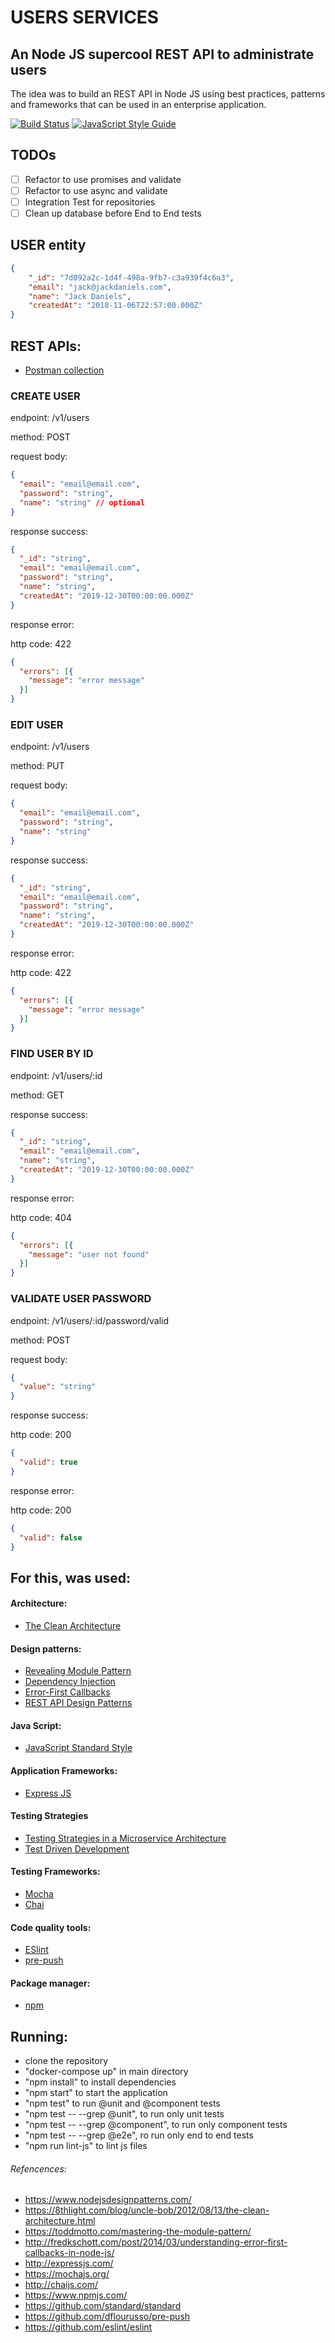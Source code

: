 # USERS SERVICES

## An Node JS supercool REST API to administrate users
The idea was to build an REST API in Node JS using best practices, patterns and frameworks that can be used in an enterprise application.

[![Build Status](https://api.travis-ci.org/denisdnc/open-users.svg?branch=master)](https://travis-ci.com/denisdnc/open-users)
[![JavaScript Style Guide](https://img.shields.io/badge/code_style-standard-brightgreen.svg)](https://standardjs.com)

## TODOs

- [ ] Refactor to use promises and validate
- [ ] Refactor to use async and validate
- [ ] Integration Test for repositories
- [ ] Clean up database before End to End tests

## USER entity
```json
{
    "_id": "7d092a2c-1d4f-498a-9fb7-c3a939f4c6a3",
    "email": "jack@jackdaniels.com",
    "name": "Jack Daniels",
    "createdAt": "2018-11-06T22:57:00.000Z"
}
```

## REST APIs:

- [Postman collection](denisdnc-users.postman_collection.json)

### CREATE USER
  endpoint: /v1/users

  method: POST

  request body:
  ```json
  {
    "email": "email@email.com",
    "password": "string",
    "name": "string" // optional
  }
  ```

  response success:
  ```json
  {
    "_id": "string",
    "email": "email@email.com",
    "password": "string",
    "name": "string",
    "createdAt": "2019-12-30T00:00:00.000Z"
  }
  ```

  response error:

  http code: 422
  ```json
  {
    "errors": [{
      "message": "error message"
    }]
  }
  ```

  ### EDIT USER
  endpoint: /v1/users

  method: PUT

  request body:
  ```json
  {
    "email": "email@email.com",
    "password": "string", 
    "name": "string"
  }
  ```

  response success:
  ```json
  {
    "_id": "string",
    "email": "email@email.com",
    "password": "string",
    "name": "string",
    "createdAt": "2019-12-30T00:00:00.000Z"
  }
  ```

  response error:

  http code: 422
  ```json
  {
    "errors": [{
      "message": "error message"
    }]
  }
  ```

### FIND USER BY ID
  endpoint: /v1/users/:id

  method: GET
  
  response success:
  ```json
  {
    "_id": "string",
    "email": "email@email.com",
    "name": "string",
    "createdAt": "2019-12-30T00:00:00.000Z"
  }
  ```

  response error:

  http code: 404
  ```json
  {
    "errors": [{
      "message": "user not found"
    }]
  }
  ```
  

### VALIDATE USER PASSWORD

  endpoint: /v1/users/:id/password/valid
  
  method: POST
  
  request body:
  ```json
  {
    "value": "string"
  }
  ```
  
  response success:

  http code: 200
  ```json
  {
    "valid": true
  }
  ```

  response error:
  
  http code: 200

  ```json
  {
    "valid": false
  }
  ```

## For this, was used:

#### Architecture:
- [The Clean Architecture](https://8thlight.com/blog/uncle-bob/2012/08/13/the-clean-architecture.html)

#### Design patterns:
- [Revealing Module Pattern](https://toddmotto.com/mastering-the-module-pattern/)
- [Dependency Injection](https://www.nodejsdesignpatterns.com/)
- [Error-First Callbacks](http://fredkschott.com/post/2014/03/understanding-error-first-callbacks-in-node-js/)
- [REST API Design Patterns](https://pages.apigee.com/rs/apigee/images/api-design-ebook-2012-03.pdf)

#### Java Script:
- [JavaScript Standard Style](https://github.com/standard/standard)

#### Application Frameworks:
- [Express JS](http://expressjs.com/)

#### Testing Strategies
- [Testing Strategies in a Microservice Architecture](https://martinfowler.com/articles/microservice-testing/)
- [Test Driven Development](http://butunclebob.com/ArticleS.UncleBob.TheThreeRulesOfTdd)

#### Testing Frameworks:
- [Mocha](https://mochajs.org/)
- [Chai](http://chaijs.com/)

#### Code quality tools:
- [ESlint](https://github.com/eslint/eslint)
- [pre-push](https://github.com/dflourusso/pre-push)

#### Package manager:
- [npm](https://www.npmjs.com/)

## Running:
- clone the repository
- "docker-compose up" in main directory
- "npm install" to install dependencies
- "npm start" to start the application
- "npm test" to run @unit and @component tests
- "npm test -- --grep @unit", to run only unit tests
- "npm test -- --grep @component", to run only component tests
- "npm test -- --grep @e2e", ro run only end to end tests
- "npm run lint-js" to lint js files

###### Refencences:
- https://www.nodejsdesignpatterns.com/
- https://8thlight.com/blog/uncle-bob/2012/08/13/the-clean-architecture.html
- https://toddmotto.com/mastering-the-module-pattern/
- http://fredkschott.com/post/2014/03/understanding-error-first-callbacks-in-node-js/
- http://expressjs.com/
- https://mochajs.org/
- http://chaijs.com/
- https://www.npmjs.com/
- https://github.com/standard/standard
- https://github.com/dflourusso/pre-push
- https://github.com/eslint/eslint
